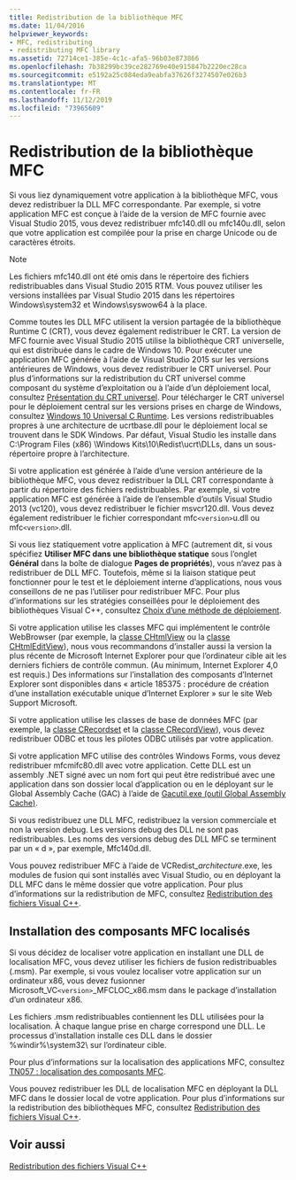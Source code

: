 ```yaml
---
title: Redistribution de la bibliothèque MFC
ms.date: 11/04/2016
helpviewer_keywords:
- MFC, redistributing
- redistributing MFC library
ms.assetid: 72714ce1-385e-4c1c-afa5-96b03e873866
ms.openlocfilehash: 7b38299bc39ce282769e40e915847b2220ec28ca
ms.sourcegitcommit: e5192a25c084eda9eabfa37626f3274507e026b3
ms.translationtype: MT
ms.contentlocale: fr-FR
ms.lasthandoff: 11/12/2019
ms.locfileid: "73965609"
---
```

# <a name="redistributing-the-mfc-library"></a>Redistribution de la bibliothèque MFC

Si vous liez dynamiquement votre application à la bibliothèque MFC, vous devez redistribuer la DLL MFC correspondante. Par exemple, si votre application MFC est conçue à l’aide de la version de MFC fournie avec Visual Studio 2015, vous devez redistribuer mfc140.dll ou mfc140u.dll, selon que votre application est compilée pour la prise en charge Unicode ou de caractères étroits.

> [!NOTE]
>  Les fichiers mfc140.dll ont été omis dans le répertoire des fichiers redistribuables dans Visual Studio 2015 RTM. Vous pouvez utiliser les versions installées par Visual Studio 2015 dans les répertoires Windows\system32 et Windows\syswow64 à la place.

Comme toutes les DLL MFC utilisent la version partagée de la bibliothèque Runtime C (CRT), vous devez également redistribuer le CRT. La version de MFC fournie avec Visual Studio 2015 utilise la bibliothèque CRT universelle, qui est distribuée dans le cadre de Windows 10. Pour exécuter une application MFC générée à l’aide de Visual Studio 2015 sur les versions antérieures de Windows, vous devez redistribuer le CRT universel. Pour plus d’informations sur la redistribution du CRT universel comme composant du système d’exploitation ou à l’aide d’un déploiement local, consultez [Présentation du CRT universel](https://devblogs.microsoft.com/cppblog/introducing-the-universal-crt/). Pour télécharger le CRT universel pour le déploiement central sur les versions prises en charge de Windows, consultez [Windows 10 Universal C Runtime](https://www.microsoft.com/download/details.aspx?id=48234). Les versions redistribuables propres à une architecture de ucrtbase.dll pour le déploiement local se trouvent dans le SDK Windows. Par défaut, Visual Studio les installe dans C:\Program Files (x86) \Windows Kits\10\Redist\ucrt\DLLs\, dans un sous-répertoire propre à l’architecture.

Si votre application est générée à l’aide d’une version antérieure de la bibliothèque MFC, vous devez redistribuer la DLL CRT correspondante à partir du répertoire des fichiers redistribuables. Par exemple, si votre application MFC est générée à l’aide de l’ensemble d’outils Visual Studio 2013 (vc120), vous devez redistribuer le fichier msvcr120.dll. Vous devez également redistribuer le fichier correspondant mfc`<version>`u.dll ou mfc`<version>`.dll.

Si vous liez statiquement votre application à MFC (autrement dit, si vous spécifiez **Utiliser MFC dans une bibliothèque statique** sous l’onglet **Général** dans la boîte de dialogue **Pages de propriétés**), vous n’avez pas à redistribuer de DLL MFC. Toutefois, même si la liaison statique peut fonctionner pour le test et le déploiement interne d’applications, nous vous conseillons de ne pas l’utiliser pour redistribuer MFC. Pour plus d’informations sur les stratégies conseillées pour le déploiement des bibliothèques Visual C++, consultez [Choix d’une méthode de déploiement](choosing-a-deployment-method.md).

Si votre application utilise les classes MFC qui implémentent le contrôle WebBrowser (par exemple, la [classe CHtmlView](../mfc/reference/chtmlview-class.md) ou la [classe CHtmlEditView](../mfc/reference/chtmleditview-class.md)), nous vous recommandons d’installer aussi la version la plus récente de Microsoft Internet Explorer pour que l’ordinateur cible ait les derniers fichiers de contrôle commun. (Au minimum, Internet Explorer 4,0 est requis.) Des informations sur l’installation des composants d’Internet Explorer sont disponibles dans « article 185375 : procédure de création d’une installation exécutable unique d’Internet Explorer » sur le site Web Support Microsoft.

Si votre application utilise les classes de base de données MFC (par exemple, la [classe CRecordset](../mfc/reference/crecordset-class.md) et la [classe CRecordView](../mfc/reference/crecordview-class.md)), vous devez redistribuer ODBC et tous les pilotes ODBC utilisés par votre application.

Si votre application MFC utilise des contrôles Windows Forms, vous devez redistribuer mfcmifc80.dll avec votre application. Cette DLL est un assembly .NET signé avec un nom fort qui peut être redistribué avec une application dans son dossier local d’application ou en le déployant sur le Global Assembly Cache (GAC) à l’aide de [Gacutil.exe (outil Global Assembly Cache)](/dotnet/framework/tools/gacutil-exe-gac-tool).

Si vous redistribuez une DLL MFC, redistribuez la version commerciale et non la version debug. Les versions debug des DLL ne sont pas redistribuables. Les noms des versions debug des DLL MFC se terminent par un « d », par exemple, Mfc140d.dll.

Vous pouvez redistribuer MFC à l’aide de VCRedist_*architecture*.exe, les modules de fusion qui sont installés avec Visual Studio, ou en déployant la DLL MFC dans le même dossier que votre application. Pour plus d’informations sur la redistribution de MFC, consultez [Redistribution des fichiers Visual C++](redistributing-visual-cpp-files.md).

## <a name="installation-of-localized-mfc-components"></a>Installation des composants MFC localisés

Si vous décidez de localiser votre application en installant une DLL de localisation MFC, vous devez utiliser les fichiers de fusion redistribuables (.msm). Par exemple, si vous voulez localiser votre application sur un ordinateur x86, vous devez fusionner Microsoft_VC`<version>`_MFCLOC_x86.msm dans le package d’installation d’un ordinateur x86.

Les fichiers .msm redistribuables contiennent les DLL utilisées pour la localisation. À chaque langue prise en charge correspond une DLL. Le processus d’installation installe ces DLL dans le dossier %windir%\system32\ sur l’ordinateur cible.

Pour plus d’informations sur la localisation des applications MFC, consultez [TN057 : localisation des composants MFC](../mfc/tn057-localization-of-mfc-components.md).

Vous pouvez redistribuer les DLL de localisation MFC en déployant la DLL MFC dans le dossier local de votre application. Pour plus d’informations sur la redistribution des bibliothèques MFC, consultez [Redistribution des fichiers Visual C++](redistributing-visual-cpp-files.md).

## <a name="see-also"></a>Voir aussi

[Redistribution des fichiers Visual C++](redistributing-visual-cpp-files.md)
